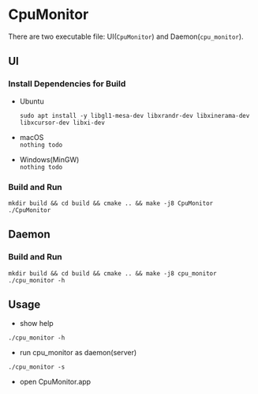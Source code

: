 # CpuMonitor

There are two executable file: UI(`CpuMonitor`) and Daemon(`cpu_monitor`).

## UI

### Install Dependencies for Build

* Ubuntu
  ```shell
  sudo apt install -y libgl1-mesa-dev libxrandr-dev libxinerama-dev libxcursor-dev libxi-dev
  ```

* macOS  
  `nothing todo`


* Windows(MinGW)  
  `nothing todo`

### Build and Run

```shell
mkdir build && cd build && cmake .. && make -j8 CpuMonitor
./CpuMonitor
```

## Daemon

### Build and Run

```shell
mkdir build && cd build && cmake .. && make -j8 cpu_monitor
./cpu_monitor -h
```

## Usage

* show help

```shell
./cpu_monitor -h
```

* run cpu_monitor as daemon(server)

```shell
./cpu_monitor -s
```

* open CpuMonitor.app
